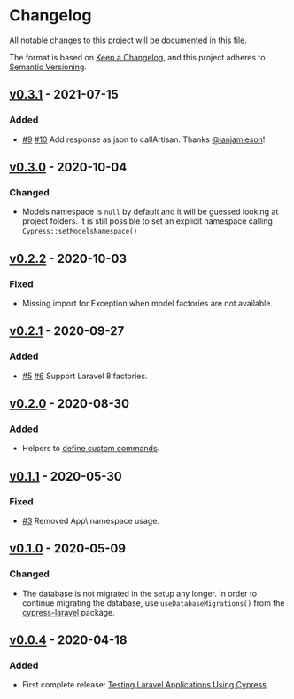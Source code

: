 # Changelog
All notable changes to this project will be documented in this file.

The format is based on [Keep a Changelog](https://keepachangelog.com/en/1.0.0/), and this project adheres to [Semantic Versioning](https://semver.org/spec/v2.0.0.html).

## [v0.3.1](https://github.com/NoelDeMartin/laravel-cypress/releases/tag/v0.3.1) - 2021-07-15

### Added

- [#9](https://github.com/NoelDeMartin/laravel-cypress/issues/9) [#10](https://github.com/NoelDeMartin/laravel-cypress/pull/10) Add response as json to callArtisan. Thanks [@ianjamieson](https://github.com/ianjamieson)!

## [v0.3.0](https://github.com/NoelDeMartin/laravel-cypress/releases/tag/v0.3.0) - 2020-10-04

### Changed

- Models namespace is `null` by default and it will be guessed looking at project folders. It is still possible to set an explicit namespace calling `Cypress::setModelsNamespace()`

## [v0.2.2](https://github.com/NoelDeMartin/laravel-cypress/releases/tag/v0.2.2) - 2020-10-03

### Fixed

- Missing import for Exception when model factories are not available.

## [v0.2.1](https://github.com/NoelDeMartin/laravel-cypress/releases/tag/v0.2.1) - 2020-09-27

### Added

- [#5](https://github.com/NoelDeMartin/laravel-cypress/issues/5) [#6](https://github.com/NoelDeMartin/laravel-cypress/issues/6) Support Laravel 8 factories.

## [v0.2.0](https://github.com/NoelDeMartin/laravel-cypress/releases/tag/v0.2.0) - 2020-08-30

### Added

- Helpers to [define custom commands](https://github.com/NoelDeMartin/cypress-laravel/tree/v0.2.0#define-your-own-commands).

## [v0.1.1](https://github.com/NoelDeMartin/laravel-cypress/releases/tag/v0.1.1) - 2020-05-30

### Fixed

- [#3](https://github.com/NoelDeMartin/laravel-cypress/issues/3) Removed App\ namespace usage.

## [v0.1.0](https://github.com/NoelDeMartin/laravel-cypress/releases/tag/v0.1.0) - 2020-05-09

### Changed

- The database is not migrated in the setup any longer. In order to continue migrating the database, use `useDatabaseMigrations()` from the [cypress-laravel](https://github.com/NoelDeMartin/cypress-laravel) package.

## [v0.0.4](https://github.com/NoelDeMartin/laravel-cypress/releases/tag/v0.0.4) - 2020-04-18

### Added

- First complete release: [Testing Laravel Applications Using Cypress](https://noeldemartin.com/blog/testing-laravel-applications-using-cypress).
